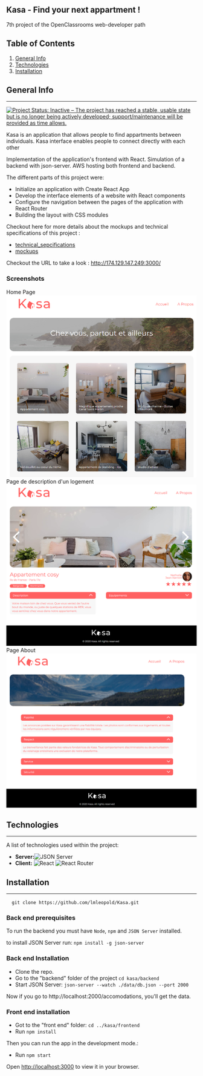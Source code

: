 ## Kasa - Find your next appartment !
7th project of the OpenClassrooms web-developer path
## Table of Contents
1. [General Info](#general-info)
2. [Technologies](#technologies)
3. [Installation](#installation)
## General Info
***
[![Project Status: Inactive – The project has reached a stable, usable state but is no longer being actively developed; support/maintenance will be provided as time allows.](https://www.repostatus.org/badges/latest/inactive.svg)](https://www.repostatus.org/#inactive)

Kasa is an application that allows people to find appartments between individuals. Kasa interface enables people to connect directly with each other

Implementation of the application's frontend with React. 
Simulation of a backend with json-server.
AWS hosting both frontend and backend.

The different parts of this project were:
* Initialize an application with Create React App
* Develop the interface elements of a website with React components
* Configure the navigation between the pages of the application with React Router
* Building the layout with CSS modules

Checkout here for more details about the mockups and technical specifications of this project :
* [technical_sepcifications]( Coding+guidelines+Kasa+FR.pdf)
* [mockups](UI-Design-Kasa-FR(Copy).pdf)

Checkout the URL to take a look : http://174.129.147.249:3000/

### Screenshots
Home Page![Home Page](homePage.png)
Page de description d'un logement![Page de description d'un logement](singleProduct.png) Page About![Page About]( about.png)
## Technologies
***
A list of technologies used within the project:
* **Server:**![JSON Server](https://www.npmjs.com/package/json-server)
* **Client:** ![React](https://fr.reactjs.org/) ![React Router](https://reactrouter.com/)

## Installation
***
```
  git clone https://github.com/lmleopold/Kasa.git
```
### Back end prerequisites

To run the backend you must have `Node`, `npm` and `JSON Server` installed.

to install JSON Server run:  `npm install -g json-server`

### Back end Installation ###


* Clone the repo. 
* Go to the "backend" folder of the project `cd kasa/backend`
* Start JSON Server: `json-server --watch ./data/db.json --port 2000`

Now if you go to http://localhost:2000/accomodations, you'll get the data.

### Front end installation ###

* Got to the "front end" folder: `cd ../kasa/frontend`
* Run `npm install`

Then you can run the app in the development mode.:
* Run `npm start`

Open [http://localhost:3000](http://localhost:3000) to view it in your browser.